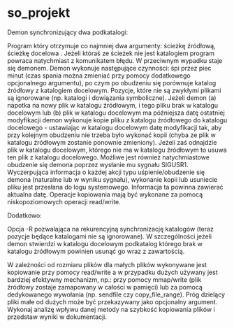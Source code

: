 # so_projekt
Demon synchronizujący dwa podkatalogi:

Program który otrzymuje co najmniej dwa argumenty: ścieżkę źródłową, ścieżkę docelowa . Jeżeli któraś ze ścieżek nie jest katalogiem program powraca natychmiast z komunikatem błędu. W przeciwnym wypadku staje się demonem. Demon wykonuje następujące czynności: śpi przez piec minut (czas spania można zmieniać przy pomocy dodatkowego opcjonalnego argumentu), po czym po obudzeniu się porównuje katalog źródłowy z katalogiem docelowym. Pozycje, które nie są zwykłymi plikami są ignorowane (np. katalogi i dowiązania symboliczne). Jeżeli demon (a) napotka na nowy plik w katalogu źródłowym, i tego pliku brak w katalogu docelowym lub (b) plik w katalogu docelowym ma późniejsza datę ostatniej modyfikacji demon wykonuje kopie pliku z katalogu źródłowego do katalogu docelowego - ustawiając w katalogu docelowym datę modyfikacji tak, aby przy kolejnym obudzeniu nie trzeba było wykonać kopii (chyba ze plik w katalogu źródłowym zostanie ponownie zmieniony). Jeżeli zaś odnajdzie plik w katalogu docelowym, którego nie ma w katalogu źródłowym to usuwa ten plik z katalogu docelowego. Możliwe jest również natychmiastowe obudzenie się demona poprzez wysłanie mu sygnału SIGUSR1. Wyczerpująca informacja o każdej akcji typu uśpienie/obudzenie się demona (naturalne lub w wyniku sygnału), wykonanie kopii lub usuniecie pliku jest przesłana do logu systemowego. Informacja ta powinna zawierać aktualna datę. Operacje kopiowania mają być wykonane za pomocą niskopoziomowych operacji read/write.

Dodatkowo:

Opcja -R pozwalająca na rekurencyjną synchronizację katalogów (teraz pozycje będące katalogami nie są ignorowane). W szczególności jeżeli demon stwierdzi w katalogu docelowym podkatalog którego brak w katalogu źródłowym powinien usunąć go wraz z zawartością.

W zależności od rozmiaru plików dla małych plików wykonywane jest kopiowanie przy pomocy read/write a w przypadku dużych używany jest bardziej efektywny mechanizm, np.: przy pomocy mmap/write (plik źródłowy zostaje zamapowany w całości w pamięci) lub za pomocą dedykowanego wywołania (np. sendfile czy copy_file_range). Próg dzielący pliki małe od dużych może być przekazywany jako opcjonalny argument. Wykonaj analizę wpływu danej metody na szybkość kopiowania plików i przedstaw wyniki w dokumentacji.
